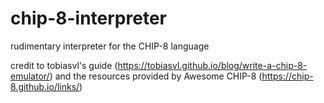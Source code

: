 # chip-8-interpreter
rudimentary interpreter for the CHIP-8 language

credit to tobiasvl's guide (https://tobiasvl.github.io/blog/write-a-chip-8-emulator/)
and the resources provided by Awesome CHIP-8 (https://chip-8.github.io/links/)
